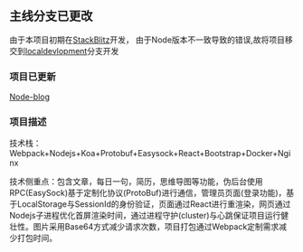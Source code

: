
## 主线分支已更改

由于本项目初期在[StackBlitz](https://stackblitz.com/)开发，
由于Node版本不一致导致的错误,故将项目移交到[localdevlopment](https://github.com/jiuyue1368458/node-blog/tree/localdevlopment)分支开发



### 项目已更新

[Node-blog](http://116.62.176.221:3000/)

### 项目描述

技术栈：Webpack+Nodejs+Koa+Protobuf+Easysock+React+Bootstrap+Docker+Nginx

技术侧重点：包含文章，每日一句，简历，思维导图等功能，伪后台使用RPC(EasySock)基于定制化协议(ProtoBuf)进行通信，管理员页面(登录功能)，基于LocalStorage与SessionId的身份验证，页面通过React进行重渲染，网页通过Nodejs子进程优化首屏渲染时间，通过进程守护(cluster)与心跳保证项目运行健壮性。图片采用Base64方式减少请求次数，项目打包通过Webpack定制需求减少打包时间。